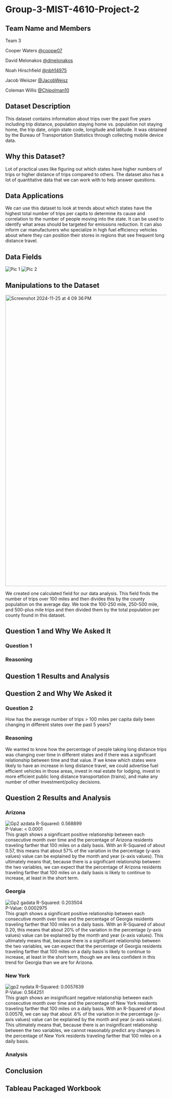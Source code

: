 # Group-3-MIST-4610-Project-2

## Team Name and Members
Team 3

Cooper Waters [@coopw07](https://github.com/coopw07)

David Melonakos [@dmelonakos](https://github.com/dmelonakos)

Noah Hirschfield [@nbh14975](https://github.com/nbh14975)

Jacob Weiszer [@JacobWeisz](https://github.com/JacobWeisz)

Coleman Willis [@Chipolman10](https://github.com/Chipolman10)
## Dataset Description
This dataset contains information about trips over the past five years including trip distance, population staying home vs. population not staying home, the trip date, origin state code, longitude and latitude. It was obtained by the Bureau of Transportation Statistics through collecting mobile device data.

## Why this Dataset?
Lot of practical uses like figuring out which states have higher numbers of trips or higher distance of trips compared to others. The dataset also has a lot of quantitative data that we can work with to help answer questions.

## Data Applications
We can use this dataset to look at trends about which states have the highest total number of trips per capita to determine its cause and correlation to the number of people moving into the state. It can be used to identify what areas should be targeted for emissions reduction. It can also inform car manufacturers who specialize in high fuel efficiency vehicles about where they can position their stores in regions that see frequent long distance travel.

## Data Fields
![Pic 1](https://github.com/user-attachments/assets/d4f61faf-926a-447c-b91e-4926187fbe54)
![Pic 2](https://github.com/user-attachments/assets/c36da6b3-4477-4f0d-9262-5c3b799e5e7b)

## Manipulations to the Dataset
<img width="910" alt="Screenshot 2024-11-25 at 4 09 36 PM" src="https://github.com/user-attachments/assets/17255adb-c72b-47a2-a159-0547de475ddb">

We created one calculated field for our data analysis. This field finds the number of trips over 100 miles and then divides this by the county population on the average day. We took the 100-250 mile, 250-500 mile, and 500-plus mile trips and then divided them by the total population per county found in this dataset. 

## Question 1 and Why We Asked It
### Question 1


### Reasoning

## Question 1 Results and Analysis


## Question 2 and Why We Asked it
### Question 2
How has the average number of trips > 100 miles per capita daily been changing in different states over the past 5 years?
### Reasoning
We wanted to know how the percentage of people taking long distance trips was changing over time in different states and if there was a significant relationship between time and that value. If we knew which states were likely to have an increase in long distance travel, we could advertise fuel efficient vehicles in those areas, invest in real estate for lodging, invest in more efficient public long distance transportation (trains), and make any number of other investment/policy decisions.
## Question 2 Results and Analysis
### Arizona
![Gp2 azdata](https://github.com/user-attachments/assets/2fb3b06d-21e8-4ab5-85b7-a55f42cfe4e8)
R-Squared: 0.568899<br/>
P-Value:   < 0.0001<br/>
This graph shows a significant positive relationship between each consecutive month over time and the percentage of Arizona residents traveling farther that 100 miles on a daily basis. With an R-Squared of about 0.57, this means that about 57% of the variation in the percentage (y-axis values) value can be explained by the month and year (x-axis values). This ultimately means that, because there is a significant relationship between the two variables, we can expect that the percentage of Arizona residents traveling farther that 100 miles on a daily basis is likely to continue to increase, at least in the short term. 
### Georgia
![Gp2 gadata](https://github.com/user-attachments/assets/72fe5167-ba8c-4aaf-be06-301406fd9c7f)
R-Squared: 0.203504<br/>
P-Value:   0.0002975<br/>
This graph shows a significant positive relationship between each consecutive month over time and the percentage of Georgia residents traveling farther that 100 miles on a daily basis. With an R-Squared of about 0.20, this means that about 20% of the variation in the percentage (y-axis values) value can be explained by the month and year (x-axis values). This ultimately means that, because there is a significant relationship between the two variables, we can expect that the percentage of Georgia residents traveling farther that 100 miles on a daily basis is likely to continue to increase, at least in the short term, though we are less confident in this trend for Georgia than we are for Arizona. 
### New York
![gp2 nydata](https://github.com/user-attachments/assets/25512a3d-3a92-49e2-a628-de8795d410f6)
R-Squared: 0.0057639<br/>
P-Value:   0.564251<br/>
This graph shows an insignificant negative relationship between each consecutive month over time and the percentage of New York residents traveling farther that 100 miles on a daily basis. With an R-Squared of about 0.00578, we can say that about .6% of the variation in the percentage (y-axis values) value can be explained by the month and year (x-axis values). This ultimately means that, because there is an insignificant relationship between the two variables, we cannot reasonably predict any changes in the percentage of New York residents traveling farther that 100 miles on a daily basis.

### Analysis

## Conclusion

## Tableau Packaged Workbook

